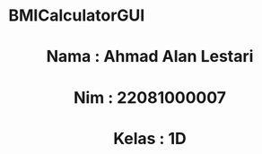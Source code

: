# BMICalculatorGUI

<h1 align="center">Nama : Ahmad Alan Lestari</h1>

<h1 align="center">Nim : 22081000007</h1>

<h1 align="center">Kelas : 1D</h1>
